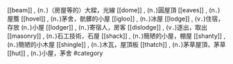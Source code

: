  [[beam]] , (n．)（房屋等的）大樑，光線 
 [[dome]] , (n．)圓屋頂 
 [[eaves]] , (n．)屋簷 
 [[hovel]] , (n．)茅舍，骯髒的小屋 
 [[igloo]] , (n．)冰屋 
 [[lodge]] , (v．)住宿，存放 (n．)小屋 
 [[lodger]] , (n．)寄宿人，房客 
 [[dislodge]] , (v．)逐出，取出 
 [[masonry]] , (n．)石工技術，石屋 
 [[shack]] , (n．)簡陋的小屋，棚屋 
 [[shanty]] , (n．)簡陋的小木屋 
 [[shingle]] , (n．)木瓦，屋頂板 
 [[thatch]] , (n．)茅草屋頂，茅草 
 [[hut]] , (n．)小屋，茅舍 
#category

